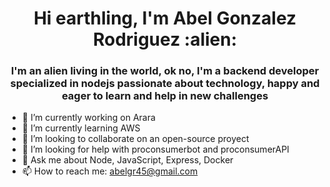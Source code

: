 <h1 align="center"> Hi earthling, I'm Abel Gonzalez Rodriguez :alien:  </h1>
<h3 align="center">I'm an alien living in the world, ok no, I'm a backend developer specialized in nodejs passionate about technology, happy and eager to learn and help in new challenges</h3>

<!--
**abelgonzalezr/abelgonzalezr** is a ✨ _special_ ✨ repository because its `README.md` (this file) appears on your GitHub profile.-->


- 🔭 I’m currently working on Arara
- 🌱 I’m currently learning AWS
- 👯 I’m looking to collaborate on an open-source proyect
- 🤔 I’m looking for help with proconsumerbot and proconsumerAPI
- 💬 Ask me about Node, JavaScript, Express, Docker
- 📫 How to reach me: abelgr45@gmail.com

